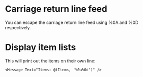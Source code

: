 # Carriage return line feed

You can escape the carriage return line feed using %0A and %0D respectively.

# Display item lists

This will print out the items on their own line:

``<Message Text="Items: @(Items, '%0a%0d')" />``
